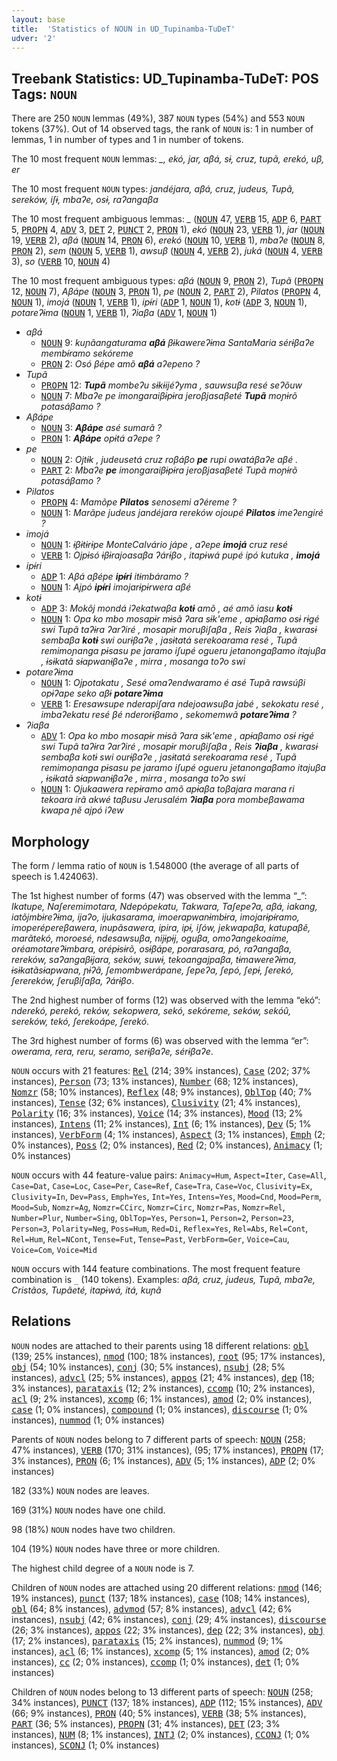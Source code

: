 ```yaml
---
layout: base
title:  'Statistics of NOUN in UD_Tupinamba-TuDeT'
udver: '2'
---
```


## Treebank Statistics: UD_Tupinamba-TuDeT: POS Tags: `NOUN`

There are 250 `NOUN` lemmas (49%), 387 `NOUN` types (54%) and 553 `NOUN` tokens (37%).
Out of 14 observed tags, the rank of `NOUN` is: 1 in number of lemmas, 1 in number of types and 1 in number of tokens.

The 10 most frequent `NOUN` lemmas: <em>_, ekó, jar, aβá, sɨ, cruz, tupã, erekó, uβ, er</em>

The 10 most frequent `NOUN` types:  <em>jandéjara, aβá, cruz, judeus, Tupã, sereków, iʃɨ, mbaʔe, osɨ, raʔangaβa</em>

The 10 most frequent ambiguous lemmas: <em>_</em> (<tt><a href="tpn_tudet-pos-NOUN.html">NOUN</a></tt> 47, <tt><a href="tpn_tudet-pos-VERB.html">VERB</a></tt> 15, <tt><a href="tpn_tudet-pos-ADP.html">ADP</a></tt> 6, <tt><a href="tpn_tudet-pos-PART.html">PART</a></tt> 5, <tt><a href="tpn_tudet-pos-PROPN.html">PROPN</a></tt> 4, <tt><a href="tpn_tudet-pos-ADV.html">ADV</a></tt> 3, <tt><a href="tpn_tudet-pos-DET.html">DET</a></tt> 2, <tt><a href="tpn_tudet-pos-PUNCT.html">PUNCT</a></tt> 2, <tt><a href="tpn_tudet-pos-PRON.html">PRON</a></tt> 1), <em>ekó</em> (<tt><a href="tpn_tudet-pos-NOUN.html">NOUN</a></tt> 23, <tt><a href="tpn_tudet-pos-VERB.html">VERB</a></tt> 1), <em>jar</em> (<tt><a href="tpn_tudet-pos-NOUN.html">NOUN</a></tt> 19, <tt><a href="tpn_tudet-pos-VERB.html">VERB</a></tt> 2), <em>aβá</em> (<tt><a href="tpn_tudet-pos-NOUN.html">NOUN</a></tt> 14, <tt><a href="tpn_tudet-pos-PRON.html">PRON</a></tt> 6), <em>erekó</em> (<tt><a href="tpn_tudet-pos-NOUN.html">NOUN</a></tt> 10, <tt><a href="tpn_tudet-pos-VERB.html">VERB</a></tt> 1), <em>mbaʔe</em> (<tt><a href="tpn_tudet-pos-NOUN.html">NOUN</a></tt> 8, <tt><a href="tpn_tudet-pos-PRON.html">PRON</a></tt> 2), <em>sem</em> (<tt><a href="tpn_tudet-pos-NOUN.html">NOUN</a></tt> 5, <tt><a href="tpn_tudet-pos-VERB.html">VERB</a></tt> 1), <em>awsuβ</em> (<tt><a href="tpn_tudet-pos-NOUN.html">NOUN</a></tt> 4, <tt><a href="tpn_tudet-pos-VERB.html">VERB</a></tt> 2), <em>juká</em> (<tt><a href="tpn_tudet-pos-NOUN.html">NOUN</a></tt> 4, <tt><a href="tpn_tudet-pos-VERB.html">VERB</a></tt> 3), <em>so</em> (<tt><a href="tpn_tudet-pos-VERB.html">VERB</a></tt> 10, <tt><a href="tpn_tudet-pos-NOUN.html">NOUN</a></tt> 4)

The 10 most frequent ambiguous types:  <em>aβá</em> (<tt><a href="tpn_tudet-pos-NOUN.html">NOUN</a></tt> 9, <tt><a href="tpn_tudet-pos-PRON.html">PRON</a></tt> 2), <em>Tupã</em> (<tt><a href="tpn_tudet-pos-PROPN.html">PROPN</a></tt> 12, <tt><a href="tpn_tudet-pos-NOUN.html">NOUN</a></tt> 7), <em>Aβápe</em> (<tt><a href="tpn_tudet-pos-NOUN.html">NOUN</a></tt> 3, <tt><a href="tpn_tudet-pos-PRON.html">PRON</a></tt> 1), <em>pe</em> (<tt><a href="tpn_tudet-pos-NOUN.html">NOUN</a></tt> 2, <tt><a href="tpn_tudet-pos-PART.html">PART</a></tt> 2), <em>Pilatos</em> (<tt><a href="tpn_tudet-pos-PROPN.html">PROPN</a></tt> 4, <tt><a href="tpn_tudet-pos-NOUN.html">NOUN</a></tt> 1), <em>imojá</em> (<tt><a href="tpn_tudet-pos-NOUN.html">NOUN</a></tt> 1, <tt><a href="tpn_tudet-pos-VERB.html">VERB</a></tt> 1), <em>ipɨ́ri</em> (<tt><a href="tpn_tudet-pos-ADP.html">ADP</a></tt> 1, <tt><a href="tpn_tudet-pos-NOUN.html">NOUN</a></tt> 1), <em>kotɨ</em> (<tt><a href="tpn_tudet-pos-ADP.html">ADP</a></tt> 3, <tt><a href="tpn_tudet-pos-NOUN.html">NOUN</a></tt> 1), <em>potareʔɨma</em> (<tt><a href="tpn_tudet-pos-NOUN.html">NOUN</a></tt> 1, <tt><a href="tpn_tudet-pos-VERB.html">VERB</a></tt> 1), <em>ʔiaβa</em> (<tt><a href="tpn_tudet-pos-ADV.html">ADV</a></tt> 1, <tt><a href="tpn_tudet-pos-NOUN.html">NOUN</a></tt> 1)


* <em>aβá</em>
  * <tt><a href="tpn_tudet-pos-NOUN.html">NOUN</a></tt> 9: <em>kuɲãangaturama <b>aβá</b> βɨkawereʔɨma SantaMaria sérɨβaʔe membɨ́ramo sekóreme</em>
  * <tt><a href="tpn_tudet-pos-PRON.html">PRON</a></tt> 2: <em>Osó βépe amõ <b>aβá</b> aʔepeno ?</em>
* <em>Tupã</em>
  * <tt><a href="tpn_tudet-pos-PROPN.html">PROPN</a></tt> 12: <em><b>Tupã</b> mombeʔu sɨkɨijéʔyma , sauwsuβa resé seʔõuw</em>
  * <tt><a href="tpn_tudet-pos-NOUN.html">NOUN</a></tt> 7: <em>Mbaʔe pe imongaraiβɨpɨra jeroβjasaβeté <b>Tupã</b> moɲɨrõ potasáβamo ?</em>
* <em>Aβápe</em>
  * <tt><a href="tpn_tudet-pos-NOUN.html">NOUN</a></tt> 3: <em><b>Aβápe</b> asé sumarã ?</em>
  * <tt><a href="tpn_tudet-pos-PRON.html">PRON</a></tt> 1: <em><b>Aβápe</b> opɨtá aʔepe ?</em>
* <em>pe</em>
  * <tt><a href="tpn_tudet-pos-NOUN.html">NOUN</a></tt> 2: <em>Ojtɨk , judeusetá cruz roβáβo <b>pe</b> rupi owatáβaʔe aβé .</em>
  * <tt><a href="tpn_tudet-pos-PART.html">PART</a></tt> 2: <em>Mbaʔe <b>pe</b> imongaraiβɨpɨra jeroβjasaβeté Tupã moɲɨrõ potasáβamo ?</em>
* <em>Pilatos</em>
  * <tt><a href="tpn_tudet-pos-PROPN.html">PROPN</a></tt> 4: <em>Mamõpe <b>Pilatos</b> senosemi aʔéreme ?</em>
  * <tt><a href="tpn_tudet-pos-NOUN.html">NOUN</a></tt> 1: <em>Marãpe judeus jandéjara rereków ojoupé <b>Pilatos</b> imeʔengiré ?</em>
* <em>imojá</em>
  * <tt><a href="tpn_tudet-pos-NOUN.html">NOUN</a></tt> 1: <em>ɨβɨtɨrɨpe MonteCalvário jápe , aʔepe <b>imojá</b> cruz resé</em>
  * <tt><a href="tpn_tudet-pos-VERB.html">VERB</a></tt> 1: <em>Ojpɨsó ɨβɨrajoasaβa ʔárɨβo , itapɨwá pupé ipó kutuka , <b>imojá</b></em>
* <em>ipɨ́ri</em>
  * <tt><a href="tpn_tudet-pos-ADP.html">ADP</a></tt> 1: <em>Aβá aβépe <b>ipɨ́ri</b> itɨmbáramo ?</em>
  * <tt><a href="tpn_tudet-pos-NOUN.html">NOUN</a></tt> 1: <em>Ajpó <b>ipɨ́ri</b> imojarɨpɨrwera aβé</em>
* <em>kotɨ</em>
  * <tt><a href="tpn_tudet-pos-ADP.html">ADP</a></tt> 3: <em>Mokõj mondá iʔekatwaβa <b>kotɨ</b> amõ , aé amõ iasu <b>kotɨ</b></em>
  * <tt><a href="tpn_tudet-pos-NOUN.html">NOUN</a></tt> 1: <em>Opa ko mbo mosapɨr mɨsã ʔara sɨk'eme , apɨaβamo osɨ rɨgé swi Tupã taʔɨra ʔarʔiré , mosapɨr moruβiʃaβa , Reis ʔiaβa , kwarasɨ sembaβa <b>kotɨ</b> swi ourɨβaʔe , jasɨtatá serekoarama resé , Tupã remimoɲanga pɨsasu pe jaramo iʃupé ogueru jetanongaβamo itajuβa , ɨsɨkatã sɨapwanɨβaʔe , mirra , mosanga toʔo swi</em>
* <em>potareʔɨma</em>
  * <tt><a href="tpn_tudet-pos-NOUN.html">NOUN</a></tt> 1: <em>Ojpotakatu , Sesé omaʔendwaramo é asé Tupã rawsúβi opɨʔape seko aβɨ <b>potareʔɨma</b></em>
  * <tt><a href="tpn_tudet-pos-VERB.html">VERB</a></tt> 1: <em>Eresawsupe nderapiʃara ndejoawsuβa jabé , sekokatu resé , imbaʔekatu resé βé nderorɨβamo , sekomemwã <b>potareʔɨma</b> ?</em>
* <em>ʔiaβa</em>
  * <tt><a href="tpn_tudet-pos-ADV.html">ADV</a></tt> 1: <em>Opa ko mbo mosapɨr mɨsã ʔara sɨk'eme , apɨaβamo osɨ rɨgé swi Tupã taʔɨra ʔarʔiré , mosapɨr moruβiʃaβa , Reis <b>ʔiaβa</b> , kwarasɨ sembaβa kotɨ swi ourɨβaʔe , jasɨtatá serekoarama resé , Tupã remimoɲanga pɨsasu pe jaramo iʃupé ogueru jetanongaβamo itajuβa , ɨsɨkatã sɨapwanɨβaʔe , mirra , mosanga toʔo swi</em>
  * <tt><a href="tpn_tudet-pos-NOUN.html">NOUN</a></tt> 1: <em>Ojukaawera repɨramo amõ apɨaβa toβajara marana ri tekoara irã akwé taβusu Jerusalém <b>ʔiaβa</b> pora mombeβawama kwapa ɲẽ ajpó iʔew</em>

## Morphology

The form / lemma ratio of `NOUN` is 1.548000 (the average of all parts of speech is 1.424063).

The 1st highest number of forms (47) was observed with the lemma “_”: <em>Ikatupe, Naʃeremimotara, Ndepópekatu, Takwara, Taʃepeʔa, aβá, iakang, iatõjmbɨreʔɨma, ijaʔo, ijukasarama, imoerapwanɨmbɨra, imojarɨpɨ́ramo, imoperépereβawera, inupãsawera, ipira, ipɨ, iʃów, jekwapaβa, katupaβẽ, marãtekó, moroesé, ndesawsuβa, nijɨpɨj, oguβa, omoʔangekoaíme, oréamotareʔɨmbara, orépɨsɨrõ, osɨβápe, porarasara, pó, raʔangaβa, rereków, saʔangaβɨjara, seków, suwɨ, tekoangajpaβa, tɨmawereʔɨma, ɨsɨkatãsɨapwana, ɲɨʔã, ʃemombwerápane, ʃepeʔa, ʃepó, ʃepɨ, ʃerekó, ʃerereków, ʃeruβiʃaβa, ʔárɨβo</em>.

The 2nd highest number of forms (12) was observed with the lemma “ekó”: <em>nderekó, perekó, reków, sekopwera, sekó, sekóreme, seków, sekóû, sereków, tekó, ʃerekoápe, ʃerekó</em>.

The 3rd highest number of forms (6) was observed with the lemma “er”: <em>owerama, rera, reru, seramo, serɨβaʔe, sérɨβaʔe</em>.

`NOUN` occurs with 21 features: <tt><a href="tpn_tudet-feat-Rel.html">Rel</a></tt> (214; 39% instances), <tt><a href="tpn_tudet-feat-Case.html">Case</a></tt> (202; 37% instances), <tt><a href="tpn_tudet-feat-Person.html">Person</a></tt> (73; 13% instances), <tt><a href="tpn_tudet-feat-Number.html">Number</a></tt> (68; 12% instances), <tt><a href="tpn_tudet-feat-Nomzr.html">Nomzr</a></tt> (58; 10% instances), <tt><a href="tpn_tudet-feat-Reflex.html">Reflex</a></tt> (48; 9% instances), <tt><a href="tpn_tudet-feat-OblTop.html">OblTop</a></tt> (40; 7% instances), <tt><a href="tpn_tudet-feat-Tense.html">Tense</a></tt> (32; 6% instances), <tt><a href="tpn_tudet-feat-Clusivity.html">Clusivity</a></tt> (21; 4% instances), <tt><a href="tpn_tudet-feat-Polarity.html">Polarity</a></tt> (16; 3% instances), <tt><a href="tpn_tudet-feat-Voice.html">Voice</a></tt> (14; 3% instances), <tt><a href="tpn_tudet-feat-Mood.html">Mood</a></tt> (13; 2% instances), <tt><a href="tpn_tudet-feat-Intens.html">Intens</a></tt> (11; 2% instances), <tt><a href="tpn_tudet-feat-Int.html">Int</a></tt> (6; 1% instances), <tt><a href="tpn_tudet-feat-Dev.html">Dev</a></tt> (5; 1% instances), <tt><a href="tpn_tudet-feat-VerbForm.html">VerbForm</a></tt> (4; 1% instances), <tt><a href="tpn_tudet-feat-Aspect.html">Aspect</a></tt> (3; 1% instances), <tt><a href="tpn_tudet-feat-Emph.html">Emph</a></tt> (2; 0% instances), <tt><a href="tpn_tudet-feat-Poss.html">Poss</a></tt> (2; 0% instances), <tt><a href="tpn_tudet-feat-Red.html">Red</a></tt> (2; 0% instances), <tt><a href="tpn_tudet-feat-Animacy.html">Animacy</a></tt> (1; 0% instances)

`NOUN` occurs with 44 feature-value pairs: `Animacy=Hum`, `Aspect=Iter`, `Case=All`, `Case=Dat`, `Case=Loc`, `Case=Per`, `Case=Ref`, `Case=Tra`, `Case=Voc`, `Clusivity=Ex`, `Clusivity=In`, `Dev=Pass`, `Emph=Yes`, `Int=Yes`, `Intens=Yes`, `Mood=Cnd`, `Mood=Perm`, `Mood=Sub`, `Nomzr=Ag`, `Nomzr=CCirc`, `Nomzr=Circ`, `Nomzr=Pas`, `Nomzr=Rel`, `Number=Plur`, `Number=Sing`, `OblTop=Yes`, `Person=1`, `Person=2`, `Person=23`, `Person=3`, `Polarity=Neg`, `Poss=Hum`, `Red=Di`, `Reflex=Yes`, `Rel=Abs`, `Rel=Cont`, `Rel=Hum`, `Rel=NCont`, `Tense=Fut`, `Tense=Past`, `VerbForm=Ger`, `Voice=Cau`, `Voice=Com`, `Voice=Mid`

`NOUN` occurs with 144 feature combinations.
The most frequent feature combination is `_` (140 tokens).
Examples: <em>aβá, cruz, judeus, Tupã, mbaʔe, Cristãos, Tupãeté, itapɨwá, itá, kuɲã</em>


## Relations

`NOUN` nodes are attached to their parents using 18 different relations: <tt><a href="tpn_tudet-dep-obl.html">obl</a></tt> (139; 25% instances), <tt><a href="tpn_tudet-dep-nmod.html">nmod</a></tt> (100; 18% instances), <tt><a href="tpn_tudet-dep-root.html">root</a></tt> (95; 17% instances), <tt><a href="tpn_tudet-dep-obj.html">obj</a></tt> (54; 10% instances), <tt><a href="tpn_tudet-dep-conj.html">conj</a></tt> (30; 5% instances), <tt><a href="tpn_tudet-dep-nsubj.html">nsubj</a></tt> (28; 5% instances), <tt><a href="tpn_tudet-dep-advcl.html">advcl</a></tt> (25; 5% instances), <tt><a href="tpn_tudet-dep-appos.html">appos</a></tt> (21; 4% instances), <tt><a href="tpn_tudet-dep-dep.html">dep</a></tt> (18; 3% instances), <tt><a href="tpn_tudet-dep-parataxis.html">parataxis</a></tt> (12; 2% instances), <tt><a href="tpn_tudet-dep-ccomp.html">ccomp</a></tt> (10; 2% instances), <tt><a href="tpn_tudet-dep-acl.html">acl</a></tt> (9; 2% instances), <tt><a href="tpn_tudet-dep-xcomp.html">xcomp</a></tt> (6; 1% instances), <tt><a href="tpn_tudet-dep-amod.html">amod</a></tt> (2; 0% instances), <tt><a href="tpn_tudet-dep-case.html">case</a></tt> (1; 0% instances), <tt><a href="tpn_tudet-dep-compound.html">compound</a></tt> (1; 0% instances), <tt><a href="tpn_tudet-dep-discourse.html">discourse</a></tt> (1; 0% instances), <tt><a href="tpn_tudet-dep-nummod.html">nummod</a></tt> (1; 0% instances)

Parents of `NOUN` nodes belong to 7 different parts of speech: <tt><a href="tpn_tudet-pos-NOUN.html">NOUN</a></tt> (258; 47% instances), <tt><a href="tpn_tudet-pos-VERB.html">VERB</a></tt> (170; 31% instances),  (95; 17% instances), <tt><a href="tpn_tudet-pos-PROPN.html">PROPN</a></tt> (17; 3% instances), <tt><a href="tpn_tudet-pos-PRON.html">PRON</a></tt> (6; 1% instances), <tt><a href="tpn_tudet-pos-ADV.html">ADV</a></tt> (5; 1% instances), <tt><a href="tpn_tudet-pos-ADP.html">ADP</a></tt> (2; 0% instances)

182 (33%) `NOUN` nodes are leaves.

169 (31%) `NOUN` nodes have one child.

98 (18%) `NOUN` nodes have two children.

104 (19%) `NOUN` nodes have three or more children.

The highest child degree of a `NOUN` node is 7.

Children of `NOUN` nodes are attached using 20 different relations: <tt><a href="tpn_tudet-dep-nmod.html">nmod</a></tt> (146; 19% instances), <tt><a href="tpn_tudet-dep-punct.html">punct</a></tt> (137; 18% instances), <tt><a href="tpn_tudet-dep-case.html">case</a></tt> (108; 14% instances), <tt><a href="tpn_tudet-dep-obl.html">obl</a></tt> (64; 8% instances), <tt><a href="tpn_tudet-dep-advmod.html">advmod</a></tt> (57; 8% instances), <tt><a href="tpn_tudet-dep-advcl.html">advcl</a></tt> (42; 6% instances), <tt><a href="tpn_tudet-dep-nsubj.html">nsubj</a></tt> (42; 6% instances), <tt><a href="tpn_tudet-dep-conj.html">conj</a></tt> (29; 4% instances), <tt><a href="tpn_tudet-dep-discourse.html">discourse</a></tt> (26; 3% instances), <tt><a href="tpn_tudet-dep-appos.html">appos</a></tt> (22; 3% instances), <tt><a href="tpn_tudet-dep-dep.html">dep</a></tt> (22; 3% instances), <tt><a href="tpn_tudet-dep-obj.html">obj</a></tt> (17; 2% instances), <tt><a href="tpn_tudet-dep-parataxis.html">parataxis</a></tt> (15; 2% instances), <tt><a href="tpn_tudet-dep-nummod.html">nummod</a></tt> (9; 1% instances), <tt><a href="tpn_tudet-dep-acl.html">acl</a></tt> (6; 1% instances), <tt><a href="tpn_tudet-dep-xcomp.html">xcomp</a></tt> (5; 1% instances), <tt><a href="tpn_tudet-dep-amod.html">amod</a></tt> (2; 0% instances), <tt><a href="tpn_tudet-dep-cc.html">cc</a></tt> (2; 0% instances), <tt><a href="tpn_tudet-dep-ccomp.html">ccomp</a></tt> (1; 0% instances), <tt><a href="tpn_tudet-dep-det.html">det</a></tt> (1; 0% instances)

Children of `NOUN` nodes belong to 13 different parts of speech: <tt><a href="tpn_tudet-pos-NOUN.html">NOUN</a></tt> (258; 34% instances), <tt><a href="tpn_tudet-pos-PUNCT.html">PUNCT</a></tt> (137; 18% instances), <tt><a href="tpn_tudet-pos-ADP.html">ADP</a></tt> (112; 15% instances), <tt><a href="tpn_tudet-pos-ADV.html">ADV</a></tt> (66; 9% instances), <tt><a href="tpn_tudet-pos-PRON.html">PRON</a></tt> (40; 5% instances), <tt><a href="tpn_tudet-pos-VERB.html">VERB</a></tt> (38; 5% instances), <tt><a href="tpn_tudet-pos-PART.html">PART</a></tt> (36; 5% instances), <tt><a href="tpn_tudet-pos-PROPN.html">PROPN</a></tt> (31; 4% instances), <tt><a href="tpn_tudet-pos-DET.html">DET</a></tt> (23; 3% instances), <tt><a href="tpn_tudet-pos-NUM.html">NUM</a></tt> (8; 1% instances), <tt><a href="tpn_tudet-pos-INTJ.html">INTJ</a></tt> (2; 0% instances), <tt><a href="tpn_tudet-pos-CCONJ.html">CCONJ</a></tt> (1; 0% instances), <tt><a href="tpn_tudet-pos-SCONJ.html">SCONJ</a></tt> (1; 0% instances)

